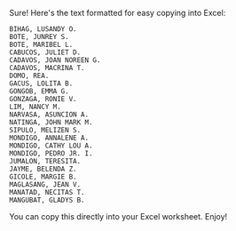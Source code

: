 Sure! Here's the text formatted for easy copying into Excel:

```
BIHAG, LUSANDY O.
BOTE, JUNREY S.
BOTE, MARIBEL L.
CABUCOS, JULIET D.
CADAVOS, JOAN NOREEN G.
CADAVOS, MACRINA T.
DOMO, REA.
GACUS, LOLITA B.
GONGOB, EMMA G.
GONZAGA, RONIE V.
LIM, NANCY M.
NARVASA, ASUNCION A.
NATINGA, JOHN MARK M.
SIPULO, MELIZEN S.
MONDIGO, ANNALENE A.
MONDIGO, CATHY LOU A.
MONDIGO, PEDRO JR. I.
JUMALON, TERESITA.
JAYME, BELENDA Z.
GICOLE, MARGIE B.
MAGLASANG, JEAN V.
MANATAD, NECITAS T.
MANGUBAT, GLADYS B.
```

You can copy this directly into your Excel worksheet. Enjoy!
